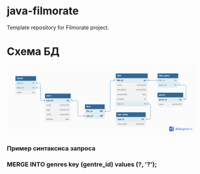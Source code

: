 # java-filmorate
Template repository for Filmorate project.

# Схема БД
![](/src/main/resources/schema.png)

### Пример синтаксиса запроса
### MERGE INTO genres key (gentre_id) values (?, '?');
